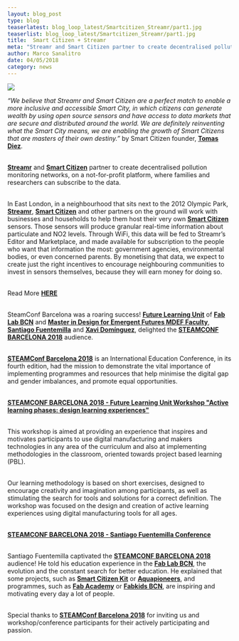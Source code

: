 ```yaml
---
layout: blog_post
type: blog
teaserlatest: blog_loop_latest/Smartcitizen_Streamr/part1.jpg
teaserlist: blog_loop_latest/Smartcitizen_Streamr/part1.jpg
title:  Smart Citizen + Streamr
meta: "Streamr and Smart Citizen partner to create decentralised pollution monitoring networks, on a not-for-profit platform, where families and researchers can subscribe to the data."
author: Marco Sanalitro
date: 04/05/2018 
category: news
---
```


<img src= "http://www.fablabbcn.org/img/blog/blog_loop_latest/Smartcitizen_Streamr/part2.jpg" align="middle"> 
<br>

<i>“We believe that Streamr and Smart Citizen are a perfect match to enable a more inclusive and accessible Smart City, in which citizens can generate wealth by using open source sensors and have access to data markets that are secure and distributed around the world. We are definitely reinventing what the Smart City means, we are enabling the growth of Smart Citizens that are masters of their own destiny.”</i> by Smart Citizen founder, <strong><a href="https://fablabbcn.org/about_us.html">Tomas Diez</a></strong>.<br><br>

<strong><a href="https://www.streamr.com/">Streamr</a></strong> and <strong><a href="https://smartcitizen.me/">Smart Citizen</a></strong> partner to create decentralised pollution monitoring networks, on a not-for-profit platform, where families and researchers can subscribe to the data.<br><br>

In East London, in a neighbourhood that sits next to the 2012 Olympic Park, <strong><a href="https://www.streamr.com/">Streamr</a></strong>, <strong><a href="https://smartcitizen.me/">Smart Citizen</a></strong> and other partners on the ground will work with businesses and households to help them host their very own <strong><a href="https://smartcitizen.me/">Smart Citizen</a></strong> sensors. Those sensors will produce granular real-time information about particulate and NO2 levels. Through WiFi, this data will be fed to Streamr’s Editor and Marketplace, and made available for subscription to the people who want that information the most: government agencies, environmental bodies, or even concerned parents. By monetising that data, we expect to create just the right incentives to encourage neighbouring communities to invest in sensors themselves, because they will earn money for doing so.<br><br>

Read More <strong><a href="https://medium.com/streamrblog/news-streamr-and-smart-citizen-partner-to-create-decentralised-pollution-monitoring-networks-a4da4bdfa5e4">HERE</a></strong><br><br>







SteamConf Barcelona was a roaring success! <strong><a href="https://twitter.com/FutureLearningU?lang=en">Future Learning Unit</a></strong> of <strong><a href="https://fablabbcn.org/index.html">Fab Lab BCN</a></strong> and <strong><a href="https://iaac.net/educational-programmes/master-design-emergent-futures/"> Master in Design for Emergent Futures MDEF Faculty</a></strong>, <strong><a href="https://fablabbcn.org/about_us.html">Santiago Fuentemilla</a></strong> and <strong><a href="https://fablabbcn.org/about_us.html">Xavi Domínguez</a></strong>, delighted the <strong><a href="https://2018.steamconf.com/">STEAMCONF BARCELONA 2018</a></strong> audience. <br><br>

<strong><a href="https://2018.steamconf.com/">STEAMConf Barcelona 2018</a></strong> is an International Education Conference, in its fourth edition, had the mission to demonstrate the vital importance of implementing programmes and resources that help minimise the digital gap and gender imbalances, and promote equal opportunities. <br><br>

<strong><a href="https://2018.steamconf.com/en/workshops/">STEAMCONF BARCELONA 2018 - Future Learning Unit Workshop "Active learning phases: design learning experiences"</a></strong><br><br>

This workshop is aimed at providing an experience that inspires and motivates participants to use digital manufacturing and makers technologies in any area of the curriculum and also at implementing methodologies in the classroom, oriented towards project based learning (PBL).<br><br>

Our learning methodology is based on short exercises, designed to encourage creativity and imagination among participants, as well as stimulating the search for tools and solutions for a correct definition. The workshop was focused on the design and creation of active learning experiences using digital manufacturing tools for all ages.<br><br>

<strong><a href="https://2018.steamconf.com/en/speakers/">STEAMCONF BARCELONA 2018 - Santiago Fuentemilla Conference</a></strong><br><br>

Santiago Fuentemilla captivated the <strong><a href="https://2018.steamconf.com/">STEAMCONF BARCELONA 2018</a></strong> audience! He told his education experience in the <strong><a href="https://fablabbcn.org/index.html">Fab Lab BCN</a></strong>, the evolution and the constant search for better education. He explained that some projects, such as <strong><a href="https://https://smartcitizen.me/">Smart Citizen Kit</a></strong> or <strong><a href="http://aquapioneers.io/es/">Aquapioneers</a></strong>, and programmes, such as <strong><a href="http://fabacademy.org/">Fab Academy</a></strong> or <strong><a href="http://kids.fablabbcn.org/">Fabkids BCN</a></strong>, are inspiring and motivating every day a lot of people.<br><br>

Special thanks to <strong><a href="https://2018.steamconf.com/">STEAMConf Barcelona 2018</a></strong> for inviting us and workshop/conference participants for their actively participating and passion.<br><br>






